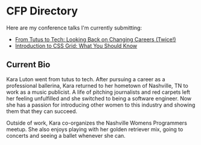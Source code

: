 # CFP Directory

Here are my conference talks I'm currently submitting:

- [From Tutus to Tech: Looking Back on Changing Careers (Twice!)](./from-tutus-to-tech.md)
- [Introduction to CSS Grid: What You Should Know](./introduction-to-css-grid.md)

## Current Bio
Kara Luton went from tutus to tech. After pursuing a career as a professional ballerina, Kara returned to her hometown of Nashville, TN to work as a music publicist. A life of pitching journalists and red carpets left her feeling unfulfilled and she switched to being a software engineer. Now she has a passion for introducing other women to this industry and showing them that they can succeed. 

Outside of work, Kara co-organizes the Nashville Womens Programmers meetup. She also enjoys playing with her golden retriever mix, going to concerts and seeing a ballet whenever she can.
